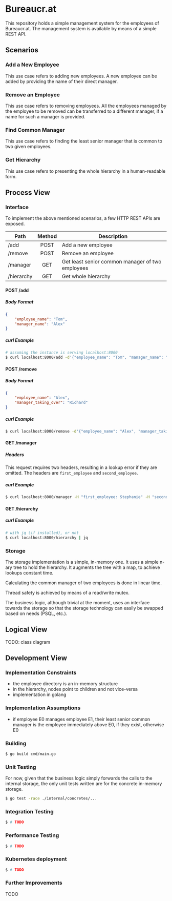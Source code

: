 # Bureaucr.at

This repository holds a simple management system for the employees of Bureaucr.at.
The management system is available by means of a simple REST API.

## Scenarios

### Add a New Employee

This use case refers to adding new employees. A new employee can be added by providing
the name of their direct manager.

### Remove an Employee

This use case refers to removing employees. All the employees managed by the employee
to be removed can be transferred to a different manager, if a name for such a manager is
provided.

### Find Common Manager

This use case refers to finding the least senior manager that is common to two given
employees.

### Get Hierarchy

This use case refers to presenting the whole hierarchy in a human-readable form.

## Process View

### Interface

To implement the above mentioned scenarios, a few HTTP REST APIs are exposed.

| Path       |  Method  | Description                                      |
| ---------- | :------: | ------------------------------------------------ |
| /add       |   POST   | Add a new employee                               |
| /remove    |   POST   | Remove an employee                               |
| /manager   |   GET    | Get least senior common manager of two employees |
| /hierarchy |   GET    | Get whole hierarchy                              |

#### POST /add

##### Body Format

```json
{
    "employee_name": "Tom",
    "manager_name": "Alex"
}
```

##### curl Example

```bash
# assuming the instance is serving localhost:8000
$ curl localhost:8000/add -d'{"employee_name": "Tom", "manager_name": "Alex"}'
```

#### POST /remove

##### Body Format

```json
{
    "employee_name": "Alex",
    "manager_taking_over": "Richard"
}
```

##### curl Example

```bash
$ curl localhost:8000/remove -d'{"employee_name": "Alex", "manager_taking_over": "Richard"}'
```

#### GET /manager

##### Headers

This request requires two headers, resulting in a lookup error if they are omitted.
The headers are `first_employee` and `second_employee`.

##### curl Example

```bash
$ curl localhost:8000/manager -H "first_employee: Stephanie" -H "second_employee: Tom"
```

#### GET /hierarchy

##### curl Example

```bash
# with jq (if installed), or not
$ curl localhost:8000/hierarchy | jq
```

### Storage

The storage implementation is a simple, in-memory one. It uses a simple n-ary tree to hold the hierarchy. It augments the tree with a map, to achieve lookups constant time.

Calculating the common manager of two employees is done in linear time.

Thread safety is achieved by means of a read/write mutex.

The business logic, although trivial at the moment, uses an interface towards the storage so that the storage technology can easily be swapped based on needs (PSQL, etc.).

## Logical View

TODO: class diagram

## Development View

### Implementation Constraints

* the employee directory is an in-memory structure
* in the hierarchy, nodes point to children and not vice-versa
* implementation in golang

### Implementation Assumptions

* if employee E0 manages employee E1, their least senior common manager is the employee immediately above E0, if they exist, otherwise E0

### Building

```bash
$ go build cmd/main.go
```

### Unit Testing

For now, given that the business logic simply forwards the calls to the internal storage, the only unit tests written are for the concrete in-memory storage.

```bash
$ go test -race ./internal/concretes/...
```

### Integration Testing

```bash
$ # TODO
```

### Performance Testing

```bash
$ # TODO
```

### Kubernetes deployment

```bash
$ # TODO
```

### Further Improvements

TODO
